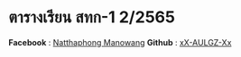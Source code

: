 # ตารางเรียน สทก-1 2/2565
**Facebook** : [Natthaphong Manowang](https://www.facebook.com/AULGZyoutubeCasterTH)
**Github** : [xX-AULGZ-Xx](https://github.com/xX-AULGZ-Xx)
